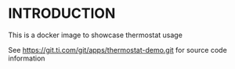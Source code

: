 INTRODUCTION
============

This is a docker image to showcase thermostat usage

See https://git.ti.com/git/apps/thermostat-demo.git for source code information
